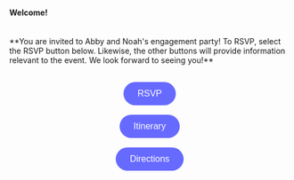 #### **Welcome!** 
<br>
**You are invited to Abby and Noah's engagement party! To RSVP, select the RSVP button below. Likewise, the other buttons will provide information relevant to the event. We look forward to seeing you!**
<br> <br> 
<p align="center">
<a href="https://githerdone17.github.io/MyPerfectWedding/SubPages/RSVP">
    <button style="background-color: #676AFF; color: white; padding: 12px 25px; font-size: 16px; border: none; border-radius: 50px; cursor: pointer; margins: 5px 10px;">
        RSVP
    </button>
</a>
    <br> <br>
<a href="https://githerdone17.github.io/MyPerfectWedding/SubPages/Itinerary">
    <button style="background-color: #676AFF; color: white; padding: 12px 25px; font-size: 16px; border: none; border-radius: 50px; cursor: pointer; margins: 5px 25px;">
        Itinerary
    </button>
</a>
    <br> <br>
<a href="https://githerdone17.github.io/MyPerfectWedding/SubPages/Directions">
    <button style="background-color: #676AFF; color: white; padding: 12px 25px; font-size: 16px; border: none; border-radius: 50px; cursor: pointer; margins: 5px 25px;">
        Directions
    </button>
</a>
</p>




